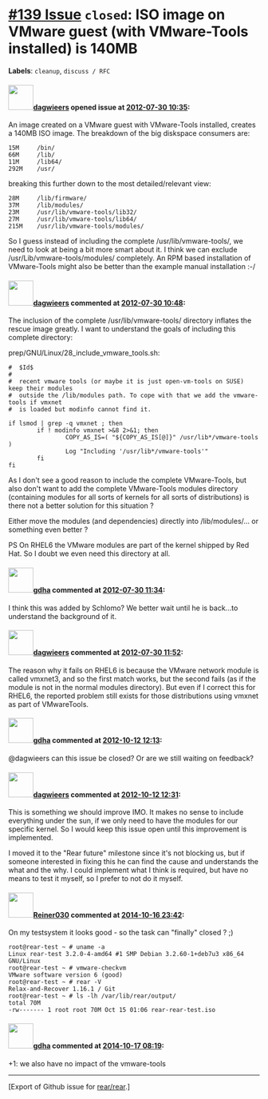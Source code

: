 [\#139 Issue](https://github.com/rear/rear/issues/139) `closed`: ISO image on VMware guest (with VMware-Tools installed) is 140MB
=================================================================================================================================

**Labels**: `cleanup`, `discuss / RFC`

#### <img src="https://avatars.githubusercontent.com/u/388198?u=0732dee3fe5002278cfbf40359ec431bdcf5f06c&v=4" width="50">[dagwieers](https://github.com/dagwieers) opened issue at [2012-07-30 10:35](https://github.com/rear/rear/issues/139):

An image created on a VMware guest with VMware-Tools installed, creates
a 140MB ISO image. The breakdown of the big diskspace consumers are:

    15M     /bin/
    66M     /lib/
    11M     /lib64/
    292M    /usr/

breaking this further down to the most detailed/relevant view:

    28M     /lib/firmware/
    37M     /lib/modules/
    23M     /usr/lib/vmware-tools/lib32/
    27M     /usr/lib/vmware-tools/lib64/
    215M    /usr/lib/vmware-tools/modules/

So I guess instead of including the complete /usr/lib/vmware-tools/, we
need to look at being a bit more smart about it. I think we can exclude
/usr/Lib/vmware-tools/modules/ completely. An RPM based installation of
VMware-Tools might also be better than the example manual installation
:-/

#### <img src="https://avatars.githubusercontent.com/u/388198?u=0732dee3fe5002278cfbf40359ec431bdcf5f06c&v=4" width="50">[dagwieers](https://github.com/dagwieers) commented at [2012-07-30 10:48](https://github.com/rear/rear/issues/139#issuecomment-7365247):

The inclusion of the complete /usr/lib/vmware-tools/ directory inflates
the rescue image greatly. I want to understand the goals of including
this complete directory:

prep/GNU/Linux/28\_include\_vmware\_tools.sh:

    #  $Id$
    # 
    #  recent vmware tools (or maybe it is just open-vm-tools on SUSE) keep their modules
    #  outside the /lib/modules path. To cope with that we add the vmware-tools if vmxnet
    #  is loaded but modinfo cannot find it.

    if lsmod | grep -q vmxnet ; then
            if ! modinfo vmxnet >&8 2>&1; then
                    COPY_AS_IS=( "${COPY_AS_IS[@]}" /usr/lib*/vmware-tools )
                    Log "Including '/usr/lib*/vmware-tools'"
            fi
    fi

As I don't see a good reason to include the complete VMware-Tools, but
also don't want to add the complete VMware-Tools modules directory
(containing modules for all sorts of kernels for all sorts of
distributions) is there not a better solution for this situation ?

Either move the modules (and dependencies) directly into
/lib/modules/... or something even better ?

PS On RHEL6 the VMware modules are part of the kernel shipped by Red
Hat. So I doubt we even need this directory at all.

#### <img src="https://avatars.githubusercontent.com/u/888633?u=cdaeb31efcc0048d3619651aa18dd4b76e636b21&v=4" width="50">[gdha](https://github.com/gdha) commented at [2012-07-30 11:34](https://github.com/rear/rear/issues/139#issuecomment-7366026):

I think this was added by Schlomo? We better wait until he is back...to
understand the background of it.

#### <img src="https://avatars.githubusercontent.com/u/388198?u=0732dee3fe5002278cfbf40359ec431bdcf5f06c&v=4" width="50">[dagwieers](https://github.com/dagwieers) commented at [2012-07-30 11:52](https://github.com/rear/rear/issues/139#issuecomment-7366329):

The reason why it fails on RHEL6 is because the VMware network module is
called vmxnet3, and so the first match works, but the second fails (as
if the module is not in the normal modules directory). But even if I
correct this for RHEL6, the reported problem still exists for those
distributions using vmxnet as part of VMwareTools.

#### <img src="https://avatars.githubusercontent.com/u/888633?u=cdaeb31efcc0048d3619651aa18dd4b76e636b21&v=4" width="50">[gdha](https://github.com/gdha) commented at [2012-10-12 12:13](https://github.com/rear/rear/issues/139#issuecomment-9374562):

@dagwieers can this issue be closed? Or are we still waiting on
feedback?

#### <img src="https://avatars.githubusercontent.com/u/388198?u=0732dee3fe5002278cfbf40359ec431bdcf5f06c&v=4" width="50">[dagwieers](https://github.com/dagwieers) commented at [2012-10-12 12:31](https://github.com/rear/rear/issues/139#issuecomment-9374957):

This is something we should improve IMO. It makes no sense to include
everything under the sun, if we only need to have the modules for our
specific kernel. So I would keep this issue open until this improvement
is implemented.

I moved it to the "Rear future" milestone since it's not blocking us,
but if someone interested in fixing this he can find the cause and
understands the what and the why. I could implement what I think is
required, but have no means to test it myself, so I prefer to not do it
myself.

#### <img src="https://avatars.githubusercontent.com/u/29528?v=4" width="50">[Reiner030](https://github.com/Reiner030) commented at [2014-10-16 23:42](https://github.com/rear/rear/issues/139#issuecomment-59447755):

On my testsystem it looks good - so the task can "finally" closed ? ;)

    root@rear-test ~ # uname -a
    Linux rear-test 3.2.0-4-amd64 #1 SMP Debian 3.2.60-1+deb7u3 x86_64 GNU/Linux
    root@rear-test ~ # vmware-checkvm
    VMware software version 6 (good)
    root@rear-test ~ # rear -V
    Relax-and-Recover 1.16.1 / Git
    root@rear-test ~ # ls -lh /var/lib/rear/output/
    total 70M
    -rw------- 1 root root 70M Oct 15 01:06 rear-rear-test.iso

#### <img src="https://avatars.githubusercontent.com/u/888633?u=cdaeb31efcc0048d3619651aa18dd4b76e636b21&v=4" width="50">[gdha](https://github.com/gdha) commented at [2014-10-17 08:19](https://github.com/rear/rear/issues/139#issuecomment-59481386):

+1: we also have no impact of the vmware-tools

------------------------------------------------------------------------

\[Export of Github issue for
[rear/rear](https://github.com/rear/rear).\]
